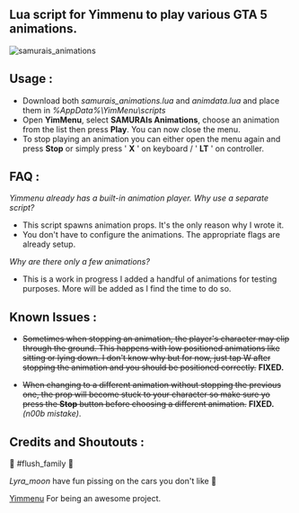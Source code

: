 ## Lua script for Yimmenu to play various GTA 5 animations.

![samurais_animations](https://github.com/xesdoog/SAMURAI-s-Animations/assets/66764345/be26aff9-5ad8-4918-92d4-a9bee03bf3df)

## Usage :

- Download both _samurais_animations.lua_ and _animdata.lua_ and place them in _%AppData%\YimMenu\scripts_
- Open **YimMenu**, select **SAMURAIs Animations**, choose an animation from the list then press **Play**. You can now close the menu.
- To stop playing an animation you can either open the menu again and press **Stop** or simply press ' **X** ' on keyboard / ' **LT** ' on controller.

## FAQ :

_Yimmenu already has a built-in animation player. Why use a separate script?_

- This script spawns animation props. It's the only reason why I wrote it.
- You don't have to configure the animations. The appropriate flags are already setup.

_Why are there only a few animations?_

- This is a work in progress I added a handful of animations for testing purposes. More will be added as I find the time to do so.

## Known Issues :

- ~~Sometimes when stopping an animation, the player's character may clip through the ground. This happens with low positioned animations like sitting or lying down. I don't know why but for now, just tap W after stopping the animation and you should be positioned correctly.~~ **FIXED.**

- ~~When changing to a different animation without stopping the previous one, the prop will become stuck to your character so make sure yo press the **Stop** button before choosing a different animation.~~ **FIXED.** *(n00b mistake)*.

## Credits and Shoutouts :

🚗 #flush_family 🚗

_Lyra_moon_ have fun pissing on the cars you don't like 🤡

[Yimmenu](https://github.com/YimMenu/YimMenu/) For being an awesome project.
